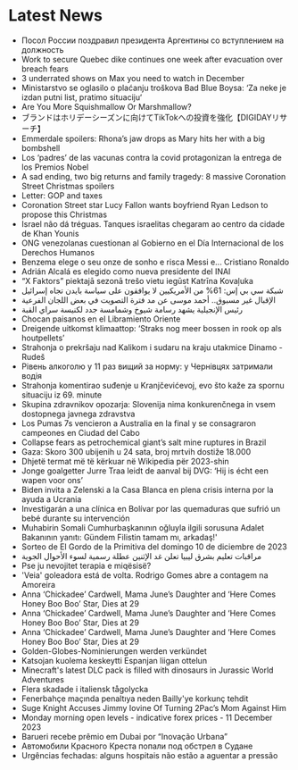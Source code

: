# Latest News
-  Посол России поздравил президента Аргентины со вступлением на должность
-  Work to secure Quebec dike continues one week after evacuation over breach fears
-  3 underrated shows on Max you need to watch in December
-  Ministarstvo se oglasilo o plaćanju troškova Bad Blue Boysa: ‘Za neke je izdan putni list, pratimo situaciju‘
-  Are You More Squishmallow Or Marshmallow?
-  ブランドはホリデーシーズンに向けてTikTokへの投資を強化【DIGIDAYリサーチ】
-  Emmerdale spoilers: Rhona’s jaw drops as Mary hits her with a big bombshell
-  Los ‘padres’ de las vacunas contra la covid protagonizan la entrega de los Premios Nobel
-  A sad ending, two big returns and family tragedy: 8 massive Coronation Street Christmas spoilers
-  Letter: GOP and taxes
-  Coronation Street star Lucy Fallon wants boyfriend Ryan Ledson to propose this Christmas
-  Israel não dá tréguas. Tanques israelitas chegaram ao centro da cidade de Khan Younis
-  ONG venezolanas cuestionan al Gobierno en el Día Internacional de los Derechos Humanos
-  Benzema elege o seu onze de sonho e risca Messi e... Cristiano Ronaldo
-  Adrián Alcalá es elegido como nueva presidente del INAI
-  “X Faktors” piektajā sezonā trešo vietu iegūst Katrīna Kovaļuka
-  شبكة سي بي إس: 61% من الأمريكيين لا يوافقون على سياسة بايدن تجاه إسرائيل
-  الإقبال غير مسبوق.. أحمد موسى عن مد فترة التصويت في بعض اللجان الفرعية
-  رئيس الإنجيلية يشهد رسامة شيوخ وشمامسة جدد لكنيسة سراي القبة
-  Chocan paisanos en el Libramiento Oriente
-  Dreigende uitkomst klimaattop: ‘Straks nog meer bossen in rook op als houtpellets’
-  Strahonja o prekršaju nad Kalikom i sudaru na kraju utakmice Dinamo - Rudeš
-  Рівень алкоголю у 11 раз вищий за норму: у Чернівцях затримали водія
-  Strahonja komentirao suđenje u Kranjčevićevoj, evo što kaže za spornu situaciju iz 69. minute
-  Skupina zdravnikov opozarja: Slovenija nima konkurenčnega in vsem dostopnega javnega zdravstva
-  Los Pumas 7s vencieron a Australia en la final y se consagraron campeones en Ciudad del Cabo
-  Collapse fears as petrochemical giant’s salt mine ruptures in Brazil
-  Gaza: Skoro 300 ubijenih u 24 sata, broj mrtvih dostiže 18.000
-  Dhjetë termat më të kërkuar në Wikipedia për 2023-shin
-  Jonge goalgetter Jurre Traa leidt de aanval bij DVG: ‘Hij is écht een wapen voor ons’
-  Biden invita a Zelenski a la Casa Blanca en plena crisis interna por la ayuda a Ucrania
-  Investigarán a una clínica en Bolívar por las quemaduras que sufrió un bebé durante su intervención
-  Muhabirin Somali Cumhurbaşkanının oğluyla ilgili sorusuna Adalet Bakanının yanıtı: Gündem Filistin tamam mı, arkadaş!'
-  Sorteo de El Gordo de la Primitiva del domingo 10 de diciembre de 2023
-  مراقبات تعليم بشرق ليبيا تعلن غد الإثنين عطلة رسمية لسوء الأحوال الجوية
-  Pse ju nevojitet terapia e miqësisë?
-  'Veia' goleadora está de volta. Rodrigo Gomes abre a contagem na Amoreira
-  Anna ‘Chickadee’ Cardwell, Mama June’s Daughter and ‘Here Comes Honey Boo Boo’ Star, Dies at 29
-  Anna ‘Chickadee’ Cardwell, Mama June’s Daughter and ‘Here Comes Honey Boo Boo’ Star, Dies at 29
-  Anna ‘Chickadee’ Cardwell, Mama June’s Daughter and ‘Here Comes Honey Boo Boo’ Star, Dies at 29
-  Golden-Globes-Nominierungen werden verkündet
-  Katsojan kuolema keskeytti Espanjan liigan ottelun
-  Minecraft's latest DLC pack is filled with dinosaurs in Jurassic World Adventures
-  Flera skadade i italiensk tågolycka
-  Fenerbahçe maçında penaltıya neden Bailly'ye korkunç tehdit
-  Suge Knight Accuses Jimmy Iovine Of Turning 2Pac’s Mom Against Him
-  Monday morning open levels - indicative forex prices - 11 December 2023
-  Barueri recebe prêmio em Dubai por “Inovação Urbana”
-  Автомобили Красного Креста попали под обстрел в Судане
-  Urgências fechadas: alguns hospitais não estão a aguentar a pressão
